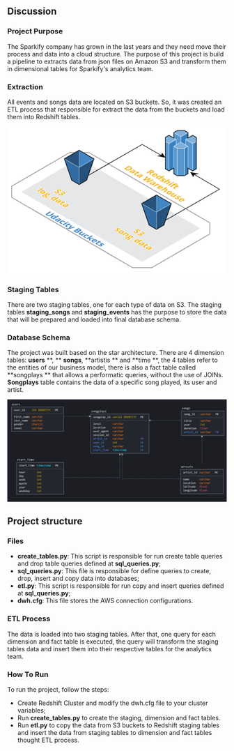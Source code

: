 ## Discussion



### Project Purpose


The Sparkify company has grown in the last years and they need move their process and data into a cloud structure. The purpose of this project is build a pipeline to extracts data from json files on Amazon S3 and transform them in dimensional tables for Sparkify's analytics team.



### Extraction


All events and songs data are located on S3 buckets. So, it was created an ETL process that responsible for extract the data from the buckets and load them into Redshift tables. 

![extraction](extraction.png)




### Staging Tables

There are two staging tables, one for each type of data on S3. The staging tables **staging_songs** and **staging_events** has the purpose to store the data that will be prepared and loaded into final database schema.




### Database Schema


The project was built based on the star architecture. There are 4 dimension tables: **users** **, ** **songs**, **artistis ** and **time **, the 4 tables refer to the entities of our business model, there is also a fact table called **songplays ** that allows a performatic queries, without the use of JOINs. **Songplays** table contains the data of a specific song played, its user and artist.

![schema](.\schema.png)



## Project structure




### Files 


- **create_tables.py**: This script is responsible for run create table queries and drop table queries defined at **sql_queries.py**;
- **sql_queries.py**: This file is responsible for define queries to create, drop, insert and copy data into databases;
- **etl.py**: This script is responsible for run copy and insert queries defined at **sql_queries.py**;
- **dwh.cfg**: This file stores the AWS connection configurations.




### ETL Process

The data is loaded into two staging tables. After that, one query for each dimension and fact table is executed, the query will transform the staging tables  data and insert them into their respective tables for the analytics team.




### How To Run


To run the project, follow the steps: 

- Create Redshift Cluster and modify the dwh.cfg file to your cluster variables;
- Run **create_tables.py** to create the staging, dimension and fact tables.
- Run **etl.py** to copy the data from S3 buckets to Redshift staging tables and insert the data from staging tables to dimension and fact tables thought ETL process.